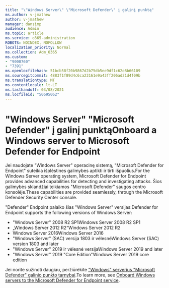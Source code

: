 ```yaml
---
title: "\"Windows Server\" \"Microsoft Defender\" į galinį punktą"
ms.author: v-jmathew
author: v-jmathew
manager: dansimp
audience: Admin
ms.topic: article
ms.service: o365-administration
ROBOTS: NOINDEX, NOFOLLOW
localization_priority: Normal
ms.collection: Adm_O365
ms.custom:
- "9000760"
- "7391"
ms.openlocfilehash: 51bcb58f20b9867d2b75db5ee9df1c62e8b66109
ms.sourcegitcommit: 4883f1f89d4c6ca23161e9a43ff206ad21d4f09b
ms.translationtype: MT
ms.contentlocale: lt-LT
ms.lasthandoff: 03/08/2021
ms.locfileid: "50695062"
---
```

# <a name="onboard-a-windows-server-to-microsoft-defender-for-endpoint"></a><span data-ttu-id="99445-102">"Windows Server" "Microsoft Defender" į galinį punktą</span><span class="sxs-lookup"><span data-stu-id="99445-102">Onboard a Windows server to Microsoft Defender for Endpoint</span></span>

<span data-ttu-id="99445-103">Jei naudojate "Windows Server" operacinę sistemą, "Microsoft Defender for Endpoint" suteikia išplėstines galimybes aptikti ir tirti išpuolius.</span><span class="sxs-lookup"><span data-stu-id="99445-103">For the Windows Server operating system, Microsoft Defender for Endpoint provides advanced capabilities for detecting and investigating attacks.</span></span> <span data-ttu-id="99445-104">Šios galimybės sklandžiai teikiamos "Microsoft Defender" saugos centro konsolėje.</span><span class="sxs-lookup"><span data-stu-id="99445-104">These capabilities are provided seamlessly, through the Microsoft Defender Security Center console.</span></span>

<span data-ttu-id="99445-105">"Defender" Endpoint palaiko šias "Windows Server" versijas:</span><span class="sxs-lookup"><span data-stu-id="99445-105">Defender for Endpoint supports the following versions of Windows Server:</span></span>

- <span data-ttu-id="99445-106">"Windows Server" 2008 R2 SP1</span><span class="sxs-lookup"><span data-stu-id="99445-106">Windows Server 2008 R2 SP1</span></span>
- <span data-ttu-id="99445-107">„Windows Server 2012 R2“</span><span class="sxs-lookup"><span data-stu-id="99445-107">Windows Server 2012 R2</span></span>
- <span data-ttu-id="99445-108">Windows Server 2016</span><span class="sxs-lookup"><span data-stu-id="99445-108">Windows Server 2016</span></span>
- <span data-ttu-id="99445-109">"Windows Server" (SAC) versija 1803 ir vėlesnė</span><span class="sxs-lookup"><span data-stu-id="99445-109">Windows Server (SAC) version 1803 and later</span></span>
- <span data-ttu-id="99445-110">"Windows Server" 2019 ir vėlesnė versija</span><span class="sxs-lookup"><span data-stu-id="99445-110">Windows Server 2019 and later</span></span>
- <span data-ttu-id="99445-111">"Windows Server" 2019 "Core Edition"</span><span class="sxs-lookup"><span data-stu-id="99445-111">Windows Server 2019 core edition</span></span>

<span data-ttu-id="99445-112">Jei norite sužinoti daugiau, peržiūrėkite ["Windows" serverius "Microsoft Defender" galinio punkto tarnybai](https://go.microsoft.com/fwlink/?linkid=2143627).</span><span class="sxs-lookup"><span data-stu-id="99445-112">To learn more, see [Onboard Windows servers to the Microsoft Defender for Endpoint service](https://go.microsoft.com/fwlink/?linkid=2143627).</span></span>
